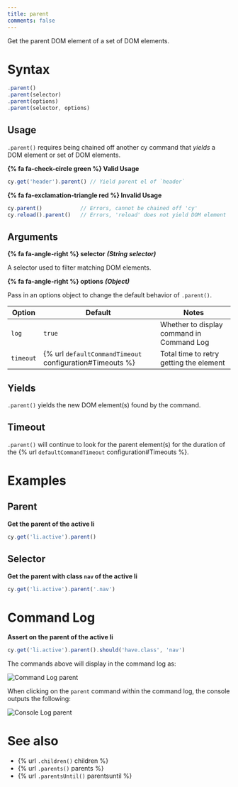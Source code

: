 ```yaml
---
title: parent
comments: false
---
```


Get the parent DOM element of a set of DOM elements.

# Syntax

```javascript
.parent()
.parent(selector)
.parent(options)
.parent(selector, options)
```

## Usage

`.parent()` requires being chained off another cy command that *yields* a DOM element or set of DOM elements.

**{% fa fa-check-circle green %} Valid Usage**

```javascript
cy.get('header').parent() // Yield parent el of `header`
```

**{% fa fa-exclamation-triangle red %} Invalid Usage**

```javascript
cy.parent()            // Errors, cannot be chained off 'cy'
cy.reload().parent()   // Errors, 'reload' does not yield DOM element
```

## Arguments

**{% fa fa-angle-right %} selector**  ***(String selector)***

A selector used to filter matching DOM elements.

**{% fa fa-angle-right %} options**  ***(Object)***

Pass in an options object to change the default behavior of `.parent()`.

Option | Default | Notes
--- | --- | ---
`log` | `true` | Whether to display command in Command Log
`timeout` | {% url `defaultCommandTimeout` configuration#Timeouts %} | Total time to retry getting the element

## Yields

`.parent()` yields the new DOM element(s) found by the command.

## Timeout

`.parent()` will continue to look for the parent element(s) for the duration of the {% url `defaultCommandTimeout` configuration#Timeouts %}.

# Examples

## Parent

**Get the parent of the active li**

```javascript
cy.get('li.active').parent()
```

## Selector

**Get the parent with class `nav` of the active li**

```javascript
cy.get('li.active').parent('.nav')
```

# Command Log

**Assert on the parent of the active li**

```javascript
cy.get('li.active').parent().should('have.class', 'nav')
```

The commands above will display in the command log as:

![Command Log parent](https://cloud.githubusercontent.com/assets/1271364/11447127/0d9ab5a8-950f-11e5-90ae-c317dd83aa65.png)

When clicking on the `parent` command within the command log, the console outputs the following:

![Console Log parent](https://cloud.githubusercontent.com/assets/1271364/11447130/11b22c02-950f-11e5-9b82-cc3b2ff8548e.png)

# See also

- {% url `.children()` children %}
- {% url `.parents()` parents %}
- {% url `.parentsUntil()` parentsuntil %}
